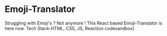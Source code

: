 # Emoji-Translator
Struggling with Emoji's ? Not anymore ! This React based Emoji-Translator is here now.
Tech Stack-HTML, CSS, JS, React(on codesandbox)
